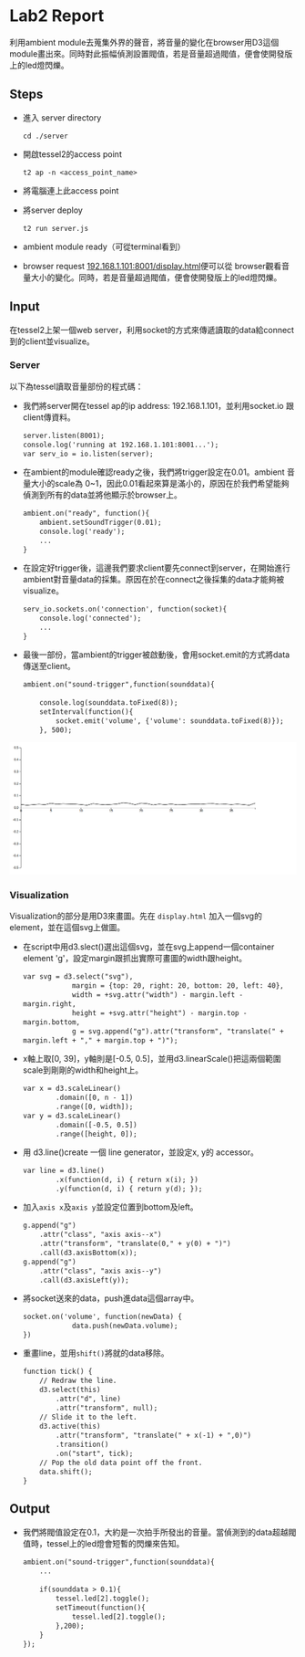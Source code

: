 

# Lab2 Report
利用ambient module去蒐集外界的聲音，將音量的變化在browser用D3這個module畫出來。同時對此振幅偵測設置閥值，若是音量超過閥值，便會使開發版上的led燈閃爍。

## Steps
- 進入 server directory

	```
	cd ./server
	```
- 開啟tessel2的access point

	```
	t2 ap -n <access_point_name>
	```
- 將電腦連上此access point
- 將server deploy

	```
	t2 run server.js
	```
- ambient module ready（可從terminal看到） 
- browser request [192.168.1.101:8001/display.html](192.168.1.101:8001/display.html)便可以從 browser觀看音量大小的變化。同時，若是音量超過閥值，便會使開發版上的led燈閃爍。

## Input

在tessel2上架一個web server，利用socket的方式來傳遞讀取的data給connect到的client並visualize。

### Server

以下為tessel讀取音量部份的程式碼：

- 我們將server開在tessel ap的ip address: 192.168.1.101，並利用socket.io 跟client傳資料。
	```
	server.listen(8001);
	console.log('running at 192.168.1.101:8001...');
	var serv_io = io.listen(server);
	```
- 在ambient的module確認ready之後，我們將trigger設定在0.01。ambient 音量大小的scale為 0~1，因此0.01看起來算是滿小的，原因在於我們希望能夠偵測到所有的data並將他顯示於browser上。
	```
	ambient.on("ready", function(){
		ambient.setSoundTrigger(0.01);
		console.log('ready');
		...
	}
	```

- 在設定好trigger後，這邊我們要求client要先connect到server，在開始進行ambient對音量data的採集。原因在於在connect之後採集的data才能夠被visualize。
	```
	serv_io.sockets.on('connection', function(socket){
		console.log('connected');
		...
	}
	```
- 最後一部份，當ambient的trigger被啟動後，會用socket.emit的方式將data傳送至client。
	```
	ambient.on("sound-trigger",function(sounddata){
				
		console.log(sounddata.toFixed(8));
		setInterval(function(){
			socket.emit('volume', {'volume': sounddata.toFixed(8)});
		}, 500);
	```

![](./visualization.png "Visualize Sound Data")

### Visualization

Visualization的部分是用D3來畫圖。先在 `display.html` 加入一個svg的element，並在這個svg上做圖。

- 在script中用d3.slect()選出這個svg，並在svg上append一個container element 'g'，設定margin跟抓出實際可畫圖的width跟height。

	```
	var svg = d3.select("svg"),
	            margin = {top: 20, right: 20, bottom: 20, left: 40},
	            width = +svg.attr("width") - margin.left - margin.right,
	            height = +svg.attr("height") - margin.top - margin.bottom,
	            g = svg.append("g").attr("transform", "translate(" + margin.left + "," + margin.top + ")");
	```

- x軸上取[0, 39]，y軸則是[-0.5, 0.5]，並用d3.linearScale()把這兩個範圍scale到剛剛的width和height上。

	```
	var x = d3.scaleLinear()
	        .domain([0, n - 1])
	        .range([0, width]);
	var y = d3.scaleLinear()
	        .domain([-0.5, 0.5])
	        .range([height, 0]);
	```

- 用 d3.line()create 一個 line generator，並設定x, y的 accessor。

	```
	var line = d3.line()
			.x(function(d, i) { return x(i); })
			.y(function(d, i) { return y(d); });
	```
- 加入`axis x`及`axis y`並設定位置到bottom及left。

	```
	g.append("g")
	    .attr("class", "axis axis--x")
	    .attr("transform", "translate(0," + y(0) + ")")
	    .call(d3.axisBottom(x));
	g.append("g")
	    .attr("class", "axis axis--y")
	    .call(d3.axisLeft(y));
	
	```
- 將socket送來的data，push進data這個array中。

	```
	socket.on('volume', function(newData) {
	            data.push(newData.volume);
	})
	```
- 重畫line，並用`shift()`將就的data移除。

	```
	function tick() {
	    // Redraw the line.
	    d3.select(this)
	        .attr("d", line)
	        .attr("transform", null);
	    // Slide it to the left.
	    d3.active(this)
	        .attr("transform", "translate(" + x(-1) + ",0)")
	        .transition()
	        .on("start", tick);
	    // Pop the old data point off the front.
	    data.shift();
	}
	```



## Output

- 我們將閥值設定在0.1，大約是一次拍手所發出的音量。當偵測到的data超越閥值時，tessel上的led燈會短暫的閃爍來告知。

	```
	ambient.on("sound-trigger",function(sounddata){
		...
					
		if(sounddata > 0.1){
			tessel.led[2].toggle();
			setTimeout(function(){
				tessel.led[2].toggle();
			},200);
		}
	});
	```
